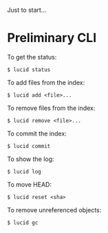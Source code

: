 Just to start...

# Preliminary CLI

To get the status:

    $ lucid status

To add files from the index:

    $ lucid add <file>...

To remove files from the index:

    $ lucid remove <file>...

To commit the index:

    $ lucid commit

To show the log:

    $ lucid log

To move HEAD:

    $ lucid reset <sha>

To remove unreferenced objects:

    $ lucid gc
